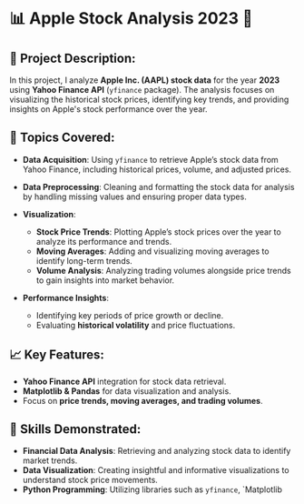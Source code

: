 # 📊 **Apple Stock Analysis 2023** 🍏

## 📝 **Project Description:**

In this project, I analyze **Apple Inc. (AAPL) stock data** for the year **2023** using **Yahoo Finance API** (`yfinance` package). The analysis focuses on visualizing the historical stock prices, identifying key trends, and providing insights on Apple's stock performance over the year.

## 🔧 **Topics Covered:**

- **Data Acquisition**: Using `yfinance` to retrieve Apple’s stock data from Yahoo Finance, including historical prices, volume, and adjusted prices.
  
- **Data Preprocessing**: Cleaning and formatting the stock data for analysis by handling missing values and ensuring proper data types.

- **Visualization**:
  - **Stock Price Trends**: Plotting Apple’s stock prices over the year to analyze its performance and trends.
  - **Moving Averages**: Adding and visualizing moving averages to identify long-term trends.
  - **Volume Analysis**: Analyzing trading volumes alongside price trends to gain insights into market behavior.

- **Performance Insights**:
  - Identifying key periods of price growth or decline.
  - Evaluating **historical volatility** and price fluctuations.

## 📈 **Key Features**:
- **Yahoo Finance API** integration for stock data retrieval.
- **Matplotlib & Pandas** for data visualization and analysis.
- Focus on **price trends, moving averages, and trading volumes**.

## 🧩 **Skills Demonstrated**:
- **Financial Data Analysis**: Retrieving and analyzing stock data to identify market trends.
- **Data Visualization**: Creating insightful and informative visualizations to understand stock price movements.
- **Python Programming**: Utilizing libraries such as `yfinance`, `Matplotlib
